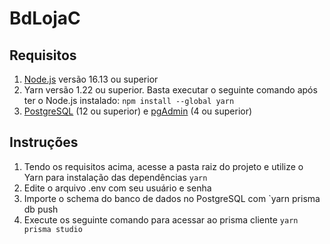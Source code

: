 # BdLojaC
## Requisitos
1. [Node.js](https://nodejs.org/en/) versão 16.13 ou superior
2. Yarn versão 1.22 ou superior. Basta executar o seguinte comando após ter o Node.js instalado:
`npm install --global yarn`
4. [PostgreSQL](https://www.postgresql.org/) (12 ou superior) e [pgAdmin](https://www.pgadmin.org/download/) (4 ou superior)

## Instruções
1. Tendo os requisitos acima, acesse a pasta raiz do projeto e utilize o Yarn para instalação das dependências
`yarn`
2. Edite o arquivo .env com seu usuário e senha
3. Importe o schema do banco de dados no PostgreSQL com `yarn prisma db push
4. Execute os seguinte comando para acessar ao prisma cliente `yarn prisma studio`

